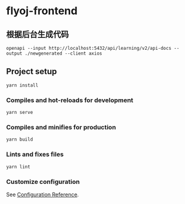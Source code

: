 # flyoj-frontend

## 根据后台生成代码

```shell
openapi --input http://localhost:5432/api/learning/v2/api-docs --output ./newgenerated --client axios
```


## Project setup

```
yarn install
```

### Compiles and hot-reloads for development

```
yarn serve
```

### Compiles and minifies for production

```
yarn build
```

### Lints and fixes files

```
yarn lint
```

### Customize configuration

See [Configuration Reference](https://cli.vuejs.org/config/).
